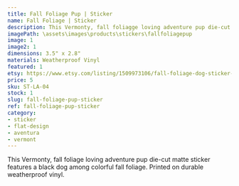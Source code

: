 ```yaml
---
title: Fall Foliage Pup | Sticker
name: Fall Foliage | Sticker
description: This Vermonty, fall foliagge loving adventure pup die-cut matte sticker features a black dog among colorful fall foliage. Printed on durable weatherproof vinyl.
imagePath: \assets\images\products\stickers\fallfoliagepup
image: 1
image2: 1
dimensions: 3.5" x 2.8"
materials: Weatherproof Vinyl
featured: 1
etsy: https://www.etsy.com/listing/1509973106/fall-foliage-dog-sticker-weatherproof
price: 5
sku: ST-LA-04
stock: 1
slug: fall-foliage-pup-sticker
ref: fall-foliage-pup-sticker
category:
- sticker
- flat-design
- aventura
- vermont
---
```

This Vermonty, fall foliage loving adventure pup die-cut matte sticker features a black dog among colorful fall foliage. Printed on durable weatherproof vinyl.